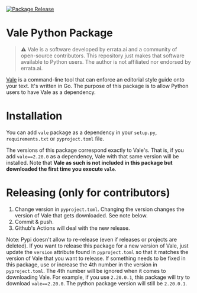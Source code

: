[![Package Release](https://github.com/daniperez/vale-python-package/actions/workflows/python-publish.yml/badge.svg)](https://github.com/daniperez/vale-python-package/actions/workflows/python-publish.yml)

# Vale Python Package

> ⚠️  Vale is a software developed by errata.ai and a community of open-source
> contributors. This repository just makes that software available to Python
> users. The author is not affiliated nor endorsed by errata.ai.

[Vale](https://vale.sh/) is a command-line tool that can enforce an editorial
style guide onto your text. It's written in Go. The purpose of this package is
to allow Python users to have Vale as a dependency.

# Installation 
You can add `vale` package as a dependency in your `setup.py`,
`requirements.txt` or `pyproject.toml` file. 

The versions of this package correspond exactly to Vale's.  That is, if you add
`vale==2.20.0` as a dependency, Vale with that same version will be installed.
Note that **Vale as such is not included in this package but downloaded the first
time you execute `vale`**.

# Releasing (only for contributors)
1. Change version in `pyproject.toml`. Changing the version changes the
   version of Vale that gets downloaded. See note below.
2. Commit & push.
3. Github's Actions will deal with the new release.

Note: Pypi doesn't allow to re-release (even if releases or projects are
deleted). If you want to release this package for a new version of Vale, just
update the `version` attribute found in `pyproject.toml` so that it matches the
version of Vale that you want to release. If something needs to be fixed in
this package, use or increase the 4th number in the version in `pyproject.toml`.
The 4th number will be ignored when it comes to downloading Vale. For example,
if you use `2.20.0.1`, this package will try to download `vale==2.20.0`. The
python package version will still be `2.20.0.1`.
